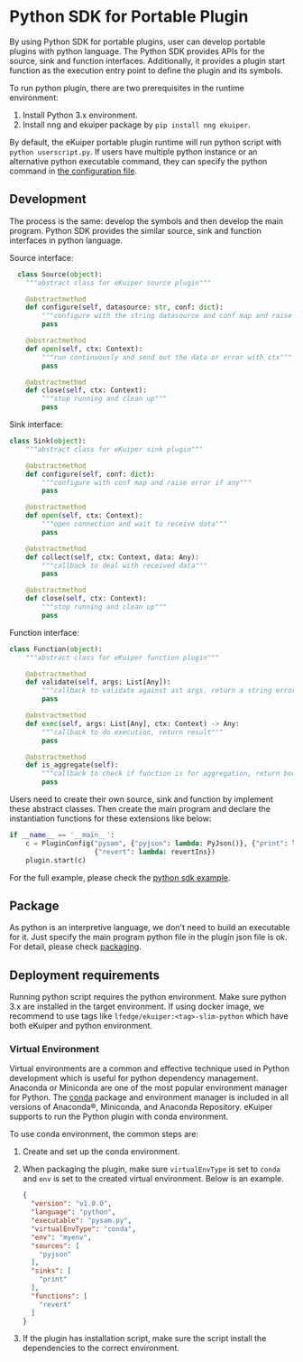 # Python SDK for Portable Plugin

By using Python SDK for portable plugins, user can develop portable plugins with python language. The Python SDK provides APIs for the source, sink and function interfaces. Additionally, it provides a plugin start function as the execution entry point to define the plugin and its symbols.

To run python plugin, there are two prerequisites in the runtime environment:

1. Install Python 3.x environment.
2. Install nng and ekuiper package by `pip install nng ekuiper`.

By default, the eKuiper portable plugin runtime will run python script with `python userscript.py`. If users have multiple python instance or an alternative python executable command, they can specify the python command in [the configuration file](../../configuration/global_configurations.md#portable-plugin-configurations).

## Development

The process is the same: develop the symbols and then develop the main program. Python SDK provides the similar source, sink and function interfaces in python language.

Source interface:

```python
  class Source(object):
    """abstract class for eKuiper source plugin"""

    @abstractmethod
    def configure(self, datasource: str, conf: dict):
        """configure with the string datasource and conf map and raise error if any"""
        pass

    @abstractmethod
    def open(self, ctx: Context):
        """run continuously and send out the data or error with ctx"""
        pass

    @abstractmethod
    def close(self, ctx: Context):
        """stop running and clean up"""
        pass
```

Sink interface:

```python
class Sink(object):
    """abstract class for eKuiper sink plugin"""

    @abstractmethod
    def configure(self, conf: dict):
        """configure with conf map and raise error if any"""
        pass

    @abstractmethod
    def open(self, ctx: Context):
        """open connection and wait to receive data"""
        pass

    @abstractmethod
    def collect(self, ctx: Context, data: Any):
        """callback to deal with received data"""
        pass

    @abstractmethod
    def close(self, ctx: Context):
        """stop running and clean up"""
        pass
```

Function interface:

```python
class Function(object):
    """abstract class for eKuiper function plugin"""

    @abstractmethod
    def validate(self, args: List[Any]):
        """callback to validate against ast args, return a string error or empty string"""
        pass

    @abstractmethod
    def exec(self, args: List[Any], ctx: Context) -> Any:
        """callback to do execution, return result"""
        pass

    @abstractmethod
    def is_aggregate(self):
        """callback to check if function is for aggregation, return bool"""
        pass
```

Users need to create their own source, sink and function by implement these abstract classes. Then create the main program and declare the instantiation functions for these extensions like below:

```python
if __name__ == '__main__':
    c = PluginConfig("pysam", {"pyjson": lambda: PyJson()}, {"print": lambda: PrintSink()},
                     {"revert": lambda: revertIns})
    plugin.start(c)
```

For the full example, please check
the [python sdk example](https://github.com/lf-edge/ekuiper/tree/master/sdk/python/example/pysam).

## Package

As python is an interpretive language, we don't need to build an executable for it. Just specify the main program python
file in the plugin json file is ok. For detail, please check [packaging](./overview.md#package).

## Deployment requirements

Running python script requires the python environment. Make sure python 3.x are installed in the target environment. If
using docker image, we recommend to use tags like `lfedge/ekuiper:<tag>-slim-python` which have both eKuiper and python
environment.

### Virtual Environment

Virtual environments are a common and effective technique used in Python development which is useful for python
dependency management. Anaconda or Miniconda are one of the most popular environment manager for Python.
The [conda](https://conda.io/projects/conda/en/latest/index.html) package and environment manager is included in all
versions of Anaconda®, Miniconda, and Anaconda Repository. eKuiper supports to run the Python plugin with conda
environment.

To use conda environment, the common steps are:

1. Create and set up the conda environment.
2. When packaging the plugin, make sure `virtualEnvType` is set to `conda` and `env` is set to the created virtual
   environment. Below is an example.

    ```json
    {
      "version": "v1.0.0",
      "language": "python",
      "executable": "pysam.py",
      "virtualEnvType": "conda",
      "env": "myenv",
      "sources": [
        "pyjson"
      ],
      "sinks": [
        "print"
      ],
      "functions": [
        "revert"
      ]
    }
    ```

3. If the plugin has installation script, make sure the script install the dependencies to the correct environment.
